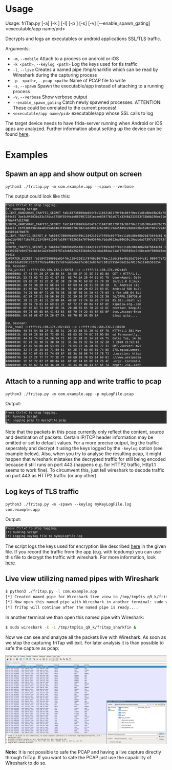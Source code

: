 # Usage
Usage: friTap.py [-a] [-k <path>] [-l] [-p  <path>] [-s] [-v] [--enable_spawn_gating] <executable/app name/pid>

Decrypts and logs an executables or android applications SSL/TLS traffic.

Arguments:
  - `-m`, `--mobile` Attach to a process on android or iOS
  - `-k <path>`, `--keylog <path>` Log the keys used for tls traffic
  - `-l`, `--live` Creates a named pipe /tmp/sharkfin which can be read by Wireshark during the capturing process
  - `-p  <path>`, `--pcap <path>` Name of PCAP file to write
  - `-s`, `--spawn` Spawn the executable/app instead of attaching to a running process
  - `-v`, `--verbose` Show verbose output
  - `--enable_spawn_gating` Catch newly spawned processes. ATTENTION: These could be unrelated to the current process!
  - `<executable/app name/pid>` executable/app whose SSL calls to log

The target device needs to have frida-server running when Android or iOS apps are analyzed. Further information about setting up the device can be found [here](https://frida.re/docs/android/).
# Examples
## Spawn an app and show output on screen
`python3 ./fritap.py -m com.example.app --spawn --verbose`

The output could look like this:

![Example output](/images/verbose_output.png)

## Attach to a running app and write traffic to pcap
`python3 ./fritap.py -m com.example.app -p myLogFile.pcap`

Output:

![Log pcap output](/images/pcap_output.png)

Note that the packets in this pcap currently only reflect the content, source and destination of packets. Certain IP/TCP header information may be omitted or set to default values. For a more precise output, log the traffic seperately and decrypt it using the keys logged by the `-keylog` option (see example below). 
Also, when you try to analyse the resulting pcap, it might happen that wireshark mistakes the decrypted traffic for still being encoded because it still runs on port 443 (happens e.g. for HTTP2 traffic, Http1.1 seems to work fine). To circumvent this, just tell wireshark to decode traffic on port 443 as HTTP2 traffic (or  any other).

## Log keys of TLS traffic
`python3 ./fritap.py -m -spawn --keylog myKeyLogFile.log com.example.app`

Output:

![Log pcap output](/images/keylog_output.png)

The script logs the keys used for encryption like described [here](https://developer.mozilla.org/en-US/docs/Mozilla/Projects/NSS/Key_Log_Format) in the given file. If you record the traffic from the app (e.g. with tcpdump) you can use this file to decrypt the traffic with wireshark. For more information, look [here](https://wiki.wireshark.org/TLS#Using_the_.28Pre.29-Master-Secret).

## Live view utilizing named pipes with Wireshark

```bash
$ python3 ./fritap.py -l com.example.app
[*] Created named pipe for Wireshark live view to /tmp/tmp9is_q9_k/fritap_sharkfin
[*] Now open this named pipe with Wireshark in another terminal: sudo wireshark -k -i /tmp/tmp9is_q9_k/fritap_sharkfin
[*] friTap will continue after the named pipe is ready....

```

In another terminal we than open this named pipe with Wireshark:

```bash
$ sudo wireshark -k -i /tmp/tmp9is_q9_k/fritap_sharkfin &
```

Now we can see and analyze all the packets live with Wireshark. As soon as we stop the capturing friTap will exit. For later analysis it is than possible to safe the capture as pcap:

![](./images/live_view.png) 



**Note:** It is not possible to safe the PCAP and having a live capture directly through friTap. If you want to safe the PCAP just use the capability of Wireshark to do so.
